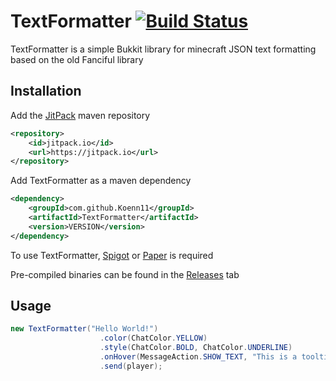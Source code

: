 # TextFormatter [![Build Status](https://dev.azure.com/s1115867/s1115867/_apis/build/status/Koenn11.TextFormatter?branchName=master)](https://dev.azure.com/s1115867/s1115867/_build/latest?definitionId=1&branchName=master)

TextFormatter is a simple Bukkit library for minecraft JSON text formatting based on the old Fanciful library

## Installation

Add the [JitPack](https://jitpack.io/) maven repository

```xml
<repository>
    <id>jitpack.io</id>
    <url>https://jitpack.io</url>
</repository>
```

Add TextFormatter as a maven dependency

```xml
<dependency>
    <groupId>com.github.Koenn11</groupId>
    <artifactId>TextFormatter</artifactId>
    <version>VERSION</version>
</dependency>
```

To use TextFormatter, [Spigot](https://www.spigotmc.org/wiki/spigot-maven/) or [Paper](https://github.com/PaperMC/Paper#how-to-plugin-developers) is required

Pre-compiled binaries can be found in the [Releases](https://github.com/Koenn11/TextFormatter/releases) tab

## Usage

```java
new TextFormatter("Hello World!")
                    .color(ChatColor.YELLOW)
                    .style(ChatColor.BOLD, ChatColor.UNDERLINE)
                    .onHover(MessageAction.SHOW_TEXT, "This is a tooltip!")
                    .send(player);
```
